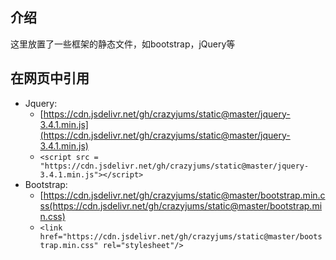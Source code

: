 ## 介绍
这里放置了一些框架的静态文件，如bootstrap，jQuery等

## 在网页中引用
- Jquery:
  - [https://cdn.jsdelivr.net/gh/crazyjums/static@master/jquery-3.4.1.min.js](https://cdn.jsdelivr.net/gh/crazyjums/static@master/jquery-3.4.1.min.js)
  - `<script src = "https://cdn.jsdelivr.net/gh/crazyjums/static@master/jquery-3.4.1.min.js"></script>`
- Bootstrap:
  - [https://cdn.jsdelivr.net/gh/crazyjums/static@master/bootstrap.min.css(https://cdn.jsdelivr.net/gh/crazyjums/static@master/bootstrap.min.css)
  - `<link href="https://cdn.jsdelivr.net/gh/crazyjums/static@master/bootstrap.min.css" rel="stylesheet"/>`


